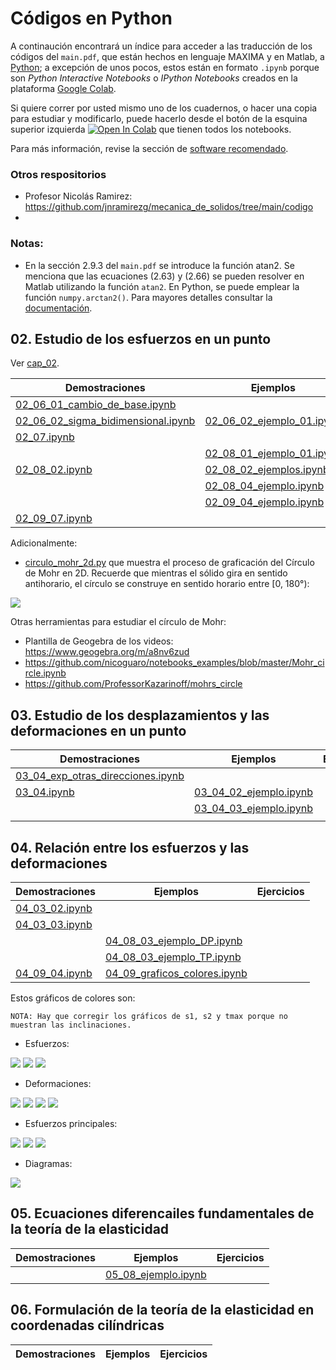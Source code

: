 # Códigos en Python

A continaución encontrará un índice para acceder a las traducción de los códigos del ```main.pdf```, que están hechos en lenguaje MAXIMA y en Matlab, a [Python](https://www.python.org/); a excepción de unos pocos, estos están en formato ```.ipynb``` porque son *Python Interactive Notebooks* o *IPython Notebooks* creados en la plataforma [Google Colab](https://colab.research.google.com/?hl=es).

Si quiere correr por usted mismo uno de los cuadernos, o hacer una copia para estudiar y modificarlo, puede hacerlo desde el botón de la esquina superior izquierda <a href="https://colab.research.google.com/?hl=es" target="_parent"><img src="https://colab.research.google.com/assets/colab-badge.svg" alt="Open In Colab"/></a> que tienen todos los notebooks.

Para más información, revise la sección de [software recomendado](../informacion/03_software_recomendado.md).


### Otros respositorios
- Profesor Nicolás Ramirez: <https://github.com/jnramirezg/mecanica_de_solidos/tree/main/codigo>
- 

### Notas: 
- En la sección 2.9.3 del ```main.pdf``` se introduce la función atan2. Se menciona que las ecuaciones (2.63) y (2.66) se pueden resolver en Matlab utilizando la función ```atan2```. En Python, se puede emplear la función ```numpy.arctan2()```. Para mayores detalles consultar la [documentación](https://numpy.org/doc/stable/reference/generated/numpy.arctan2.html).


## 02. Estudio de los esfuerzos en un punto

Ver [cap_02](cap_02).

| Demostraciones                                                                    | Ejemplos                                                         |  Ejercicios |
| ---                                                                               | ---                                                              | ---         | 
| [02_06_01_cambio_de_base.ipynb](cap_02/02_06_01_cambio_de_base.ipynb)             |                                                                  |             |               
| [02_06_02_sigma_bidimensional.ipynb](cap_02/02_06_02_sigma_bidimensional.ipynb)   | [02_06_02_ejemplo_01.ipynb](cap_02/02_06_02_ejemplo_01.ipynb)    |             |
| [02_07.ipynb](cap_02/02_07.ipynb)                                                 |                                                                  |             | 
|                                                                                   | [02_08_01_ejemplo_01.ipynb](cap_02/02_08_01_ejemplo_01.ipynb)    |             |
| [02_08_02.ipynb](cap_02/02_08_02.ipynb)                                           | [02_08_02_ejemplos.ipynb](cap_02/02_08_02_ejemplos.ipynb)        |             |
|                                                                                   | [02_08_04_ejemplo.ipynb](cap_02/02_08_04_ejemplo.ipynb)          |             |
|                                                                                   | [02_09_04_ejemplo.ipynb](cap_02/02_09_04_ejemplo.ipynb)          |             |
| [02_09_07.ipynb](cap_02/02_09_07.ipynb)                                           |                                                                  |             |


Adicionalmente: 
- [circulo_mohr_2d.py](cap_02/circulo_mohr_2d.py) que muestra el proceso de graficación del Círculo de Mohr en 2D. Recuerde que mientras el sólido gira en sentido antihorario, el círculo se construye en sentido horario entre [0, 180°):

![](cap_02/mygif.gif)

Otras herramientas para estudiar el círculo de Mohr:
- Plantilla de Geogebra de los videos: <https://www.geogebra.org/m/a8nv6zud>
- <https://github.com/nicoguaro/notebooks_examples/blob/master/Mohr_circle.ipynb>
- <https://github.com/ProfessorKazarinoff/mohrs_circle>



## 03. Estudio de los desplazamientos y las deformaciones en un punto

| Demostraciones                            | Ejemplos                                                         | Ejercicios                                                    |
| ---                                       | ---                                                              | ---                                                           |   
| [03_04_exp_otras_direcciones.ipynb](cap_03/03_04_exp_otras_direcciones.ipynb) |                               |       |
| [03_04.ipynb](cap_03/03_04.ipynb)         | [03_04_02_ejemplo.ipynb](cap_03/03_04_02_ejemplo.ipynb)          |                                                               |
|                                           | [03_04_03_ejemplo.ipynb](cap_03/03_04_03_ejemplo.ipynb)          |                                                               |
|                                           |                                                                  |    |





## 04. Relación entre los esfuerzos y las deformaciones

| Demostraciones                             | Ejemplos                                                         | Ejercicios                                                    |
| ---                                        | ---                                                              | ---                                                           |   
| [04_03_02.ipynb](cap_04/04_03_02.ipynb)    |                                                                  |                                                               |               
| [04_03_03.ipynb](cap_04/04_03_03.ipynb)    |                                                                  |                                                               |               
|                                            | [04_08_03_ejemplo_DP.ipynb](cap_04/04_08_03_ejemplo_DP.ipynb)    |                                                               |
|                                            | [04_08_03_ejemplo_TP.ipynb](cap_04/04_08_03_ejemplo_TP.ipynb)    |                                                               |
| [04_09_04.ipynb](cap_04/04_09_04.ipynb)    | [04_09_graficos_colores.ipynb](cap_04/04_09_graficos_colores.ipynb)    |                                                               |
 

Estos gráficos de colores son:

    NOTA: Hay que corregir los gráficos de s1, s2 y tmax porque no muestran las inclinaciones.

* Esfuerzos:

![](graficos_colores/sigma_x.png)
![](graficos_colores/sigma_y.png)
![](graficos_colores/tau_xy.png)

* Deformaciones:

![](graficos_colores/epsilon_x.png)
![](graficos_colores/epsilon_y.png)
![](graficos_colores/epsilon_z.png)
![](graficos_colores/gamma_xy.png)

* Esfuerzos principales:

![](graficos_colores/s1.png)
![](graficos_colores/s2.png)
![](graficos_colores/tmax.png)

* Diagramas:

![](graficos_colores/vx_mx.png)


## 05. Ecuaciones diferencailes fundamentales de la teoría de la elasticidad

| Demostraciones                            | Ejemplos                                                         | Ejercicios                                                    |
| ---                                       | ---                                                              | ---                                                           |   
|                                           | [05_08_ejemplo.ipynb](cap_05/05_08_ejemplo.ipynb)                |                                                               |

## 06. Formulación de la teoría de la elasticidad en coordenadas cilíndricas

| Demostraciones                            | Ejemplos                                                         | Ejercicios                                                    |
| ---                                       | ---                                                              | ---                                                           |   
